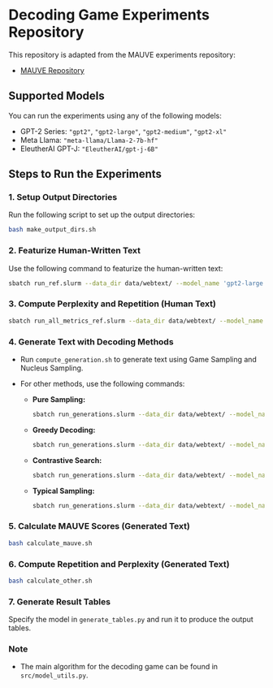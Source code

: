 # Decoding Game Experiments Repository

This repository is adapted from the MAUVE experiments repository:

* [MAUVE Repository](https://github.com/krishnap25/mauve-experiments)

## Supported Models

You can run the experiments using any of the following models:

* GPT-2 Series: `"gpt2"`, `"gpt2-large"`, `"gpt2-medium"`, `"gpt2-xl"`
* Meta Llama: `"meta-llama/Llama-2-7b-hf"`
* EleutherAI GPT-J: `"EleutherAI/gpt-j-6B"`

## Steps to Run the Experiments

### 1. Setup Output Directories

Run the following script to set up the output directories:

```bash
bash make_output_dirs.sh
```

### 2. Featurize Human-Written Text

Use the following command to featurize the human-written text:

```bash
sbatch run_ref.slurm --data_dir data/webtext/ --model_name 'gpt2-large' --seed 0 --datasplit test --use_large_feats --device 0 --featurize_model_name 'gpt2-large' --max_len 256
```

### 3. Compute Perplexity and Repetition (Human Text)

```bash
sbatch run_all_metrics_ref.slurm --data_dir data/webtext/ --model_name 'gpt2-large' --datasplit test --device 0
```

### 4. Generate Text with Decoding Methods

* Run `compute_generation.sh` to generate text using Game Sampling and Nucleus Sampling.

* For other methods, use the following commands:

  * **Pure Sampling:**

    ```bash
    sbatch run_generations.slurm --data_dir data/webtext/ --model_name 'gpt2-large' --seed 0 --prompt_size 35 --datasplit test --use_large_feats --device 0 --max_len 256
    ```

  * **Greedy Decoding:**

    ```bash
    sbatch run_generations.slurm --data_dir data/webtext/ --model_name 'gpt2-large' --seed 0 --prompt_size 35 --top_p 0.0 --datasplit test --use_large_feats --device 0 --max_len 256
    ```

  * **Contrastive Search:**

    ```bash
    sbatch run_generations.slurm --data_dir data/webtext/ --model_name 'gpt2-large' --seed 0 --prompt_size 35 --cs_alpha 0.6 --datasplit test --use_large_feats --device 0 --max_len 256
    ```

  * **Typical Sampling:**

    ```bash
    sbatch run_generations.slurm --data_dir data/webtext/ --model_name 'gpt2-large' --seed 0 --prompt_size 35 --typical_p 0.9 --datasplit test --use_large_feats --device 0 --max_len 256
    ```

### 5. Calculate MAUVE Scores (Generated Text)

```bash
bash calculate_mauve.sh
```

### 6. Compute Repetition and Perplexity (Generated Text)

```bash
bash calculate_other.sh
```

### 7. Generate Result Tables

Specify the model in `generate_tables.py` and run it to produce the output tables.

### Note

* The main algorithm for the decoding game can be found in `src/model_utils.py`.
